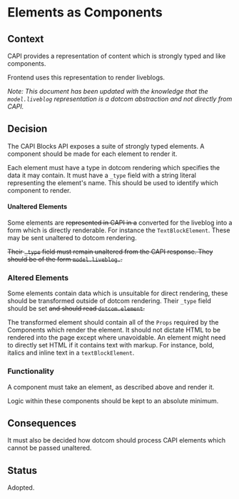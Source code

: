 # Elements as Components

## Context

CAPI provides a representation of content which is strongly typed and like components.

Frontend uses this representation to render liveblogs.

_Note: This document has been updated with the knowledge that the `model.liveblog` representation is a dotcom abstraction and not directly from CAPI._

## Decision

The CAPI Blocks API exposes a suite of strongly typed elements. A component should be made for each element to render it.

Each element must have a type in dotcom rendering which specifies the data it may contain. It must have a `_type` field with a string literal representing the element's name. This should be used to identify which component to render.

#### Unaltered Elements

Some elements are ~~represented in CAPI in a~~ converted for the liveblog into a form which is directly renderable. For instance the `TextBlockElement`. These may be sent unaltered to dotcom rendering.

~~Their `_type` field must remain unaltered from the CAPI response. They should be of the form `model.liveblog.`.~~

### Altered Elements

Some elements contain data which is unsuitable for direct rendering, these should be transformed outside of dotcom rendering. Their `_type` field should be set ~~and should read `dotcom.element`.~~

The transformed element should contain all of the `Props` required by the Components which render the element. It should not dictate HTML to be rendered into the page except where unavoidable. An element might need to directly set HTML if it contains text with markup. For instance, bold, italics and inline text in a `textBlockElement`.

### Functionality

A component must take an element, as described above and render it.

Logic within these components should be kept to an absolute minimum.

## Consequences

It must also be decided how dotcom should process CAPI elements which cannot be passed unaltered.

## Status

Adopted.
